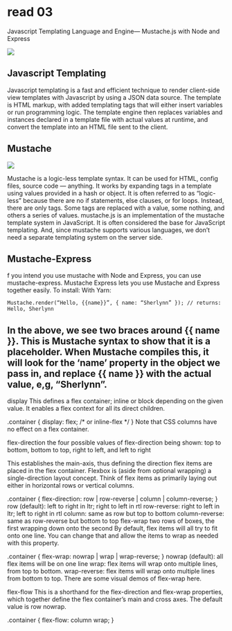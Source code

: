 # read  03 

Javascript Templating Language and Engine— Mustache.js with Node and Express

![](https://miro.medium.com/max/1400/1*YpdR22sjaflf8VWppz-y3g.png)

## Javascript Templating

Javascript templating is a fast and efficient technique to render client-side view templates with Javascript by using a JSON data source. The template is HTML markup, with added templating tags that will either insert variables or run programming logic.
The template engine then replaces variables and instances declared in a template file with actual values at runtime, and convert the template into an HTML file sent to the client.


## Mustache

![](https://miro.medium.com/max/1400/1*P9q0tkeaRY2l1JOXaVKAig.png)

Mustache is a logic-less template syntax. It can be used for HTML, config files, source code — anything. It works by expanding tags in a template using values provided in a hash or object.
It is often referred to as “logic-less” because there are no if statements, else clauses, or for loops. Instead, there are only tags. Some tags are replaced with a value, some nothing, and others a series of values.
mustache.js is an implementation of the mustache template system in JavaScript. It is often considered the base for JavaScript templating. And, since mustache supports various languages, we don’t need a separate templating system on the server side.

## Mustache-Express

f you intend you use mustache with Node and Express, you can use mustache-express. Mustache Express lets you use Mustache and Express together easily.
To install:
With Yarn:


``Mustache.render(“Hello, {{name}}”, { name: “Sherlynn” });
// returns: Hello, Sherlynn``

## In the above, we see two braces around {{ name }}. This is Mustache syntax to show that it is a placeholder. When Mustache compiles this, it will look for the ‘name’ property in the object we pass in, and replace {{ name }} with the actual value, e,g, “Sherlynn”.


display
This defines a flex container; inline or block depending on the given value. It enables a flex context for all its direct children.

.container {
  display: flex; /* or inline-flex */
}
Note that CSS columns have no effect on a flex container.

flex-direction
the four possible values of flex-direction being shown: top to bottom, bottom to top, right to left, and left to right

This establishes the main-axis, thus defining the direction flex items are placed in the flex container. Flexbox is (aside from optional wrapping) a single-direction layout concept. Think of flex items as primarily laying out either in horizontal rows or vertical columns.

.container {
  flex-direction: row | row-reverse | column | column-reverse;
}
row (default): left to right in ltr; right to left in rtl
row-reverse: right to left in ltr; left to right in rtl
column: same as row but top to bottom
column-reverse: same as row-reverse but bottom to top
flex-wrap
two rows of boxes, the first wrapping down onto the second
By default, flex items will all try to fit onto one line. You can change that and allow the items to wrap as needed with this property.

.container {
  flex-wrap: nowrap | wrap | wrap-reverse;
}
nowrap (default): all flex items will be on one line
wrap: flex items will wrap onto multiple lines, from top to bottom.
wrap-reverse: flex items will wrap onto multiple lines from bottom to top.
There are some visual demos of flex-wrap here.

flex-flow
This is a shorthand for the flex-direction and flex-wrap properties, which together define the flex container’s main and cross axes. The default value is row nowrap.

.container {
  flex-flow: column wrap;
}